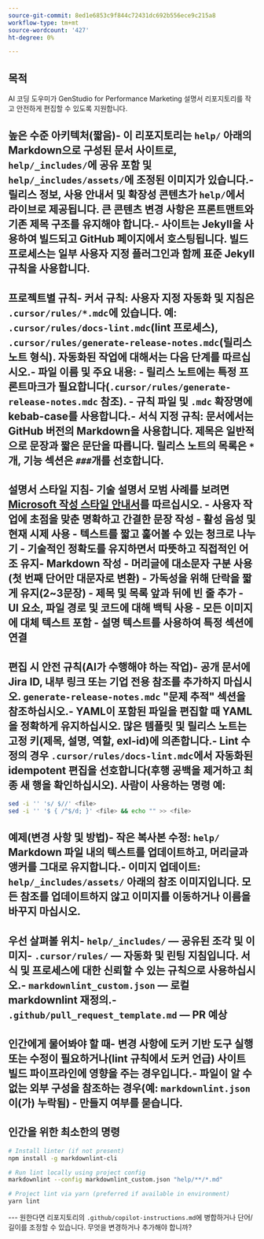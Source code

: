 ```yaml
---
source-git-commit: 8ed1e6853c9f844c72431dc692b556ece9c215a8
workflow-type: tm+mt
source-wordcount: '427'
ht-degree: 0%

---
```

## 목적

AI 코딩 도우미가 GenStudio for Performance Marketing 설명서 리포지토리를 작고 안전하게 편집할 수 있도록 지원합니다.

## 높은 수준 아키텍처(짧음)- 이 리포지토리는 `help/` 아래의 Markdown으로 구성된 문서 사이트로, `help/_includes/`에 공유 포함 및 `help/_includes/assets/`에 조정된 이미지가 있습니다.- 릴리스 정보, 사용 안내서 및 확장성 콘텐츠가 `help/`에서 라이브로 제공됩니다. 큰 콘텐츠 변경 사항은 프론트맨트와 기존 제목 구조를 유지해야 합니다.- 사이트는 Jekyll을 사용하여 빌드되고 GitHub 페이지에서 호스팅됩니다. 빌드 프로세스는 일부 사용자 지정 플러그인과 함께 표준 Jekyll 규칙을 사용합니다.

## 프로젝트별 규칙- 커서 규칙: 사용자 지정 자동화 및 지침은 `.cursor/rules/*.mdc`에 있습니다. 예: `.cursor/rules/docs-lint.mdc`(lint 프로세스), `.cursor/rules/generate-release-notes.mdc`(릴리스 노트 형식). 자동화된 작업에 대해서는 다음 단계를 따르십시오.- 파일 이름 및 주요 내용:   - 릴리스 노트에는 특정 프론트마크가 필요합니다(`.cursor/rules/generate-release-notes.mdc` 참조).   - 규칙 파일 및 `.mdc` 확장명에 kebab-case를 사용합니다.- 서식 지정 규칙: 문서에서는 GitHub 버전의 Markdown을 사용합니다. 제목은 일반적으로 문장과 짧은 문단을 따릅니다. 릴리스 노트의 목록은 `*`개, 기능 섹션은 `###`개를 선호합니다.

## 설명서 스타일 지침- 기술 설명서 모범 사례를 보려면 [Microsoft 작성 스타일 안내서](https://learn.microsoft.com/en-us/style-guide/)를 따르십시오.   - 사용자 작업에 초점을 맞춘 명확하고 간결한 문장 작성   - 활성 음성 및 현재 시제 사용   - 텍스트를 짧고 훑어볼 수 있는 청크로 나누기   - 기술적인 정확도를 유지하면서 따뜻하고 직접적인 어조 유지- Markdown 작성   - 머리글에 대소문자 구분 사용(첫 번째 단어만 대문자로 변환)   - 가독성을 위해 단락을 짧게 유지(2~3문장)   - 제목 및 목록 앞과 뒤에 빈 줄 추가   - UI 요소, 파일 경로 및 코드에 대해 백틱 사용   - 모든 이미지에 대체 텍스트 포함   - 설명 텍스트를 사용하여 특정 섹션에 연결

## 편집 시 안전 규칙(AI가 수행해야 하는 작업)- 공개 문서에 Jira ID, 내부 링크 또는 기업 전용 참조를 추가하지 마십시오. `generate-release-notes.mdc` &quot;문제 추적&quot; 섹션을 참조하십시오.- YAML이 포함된 파일을 편집할 때 YAML을 정확하게 유지하십시오. 많은 템플릿 및 릴리스 노트는 고정 키(제목, 설명, 역할, exl-id)에 의존합니다.- Lint 수정의 경우 `.cursor/rules/docs-lint.mdc`에서 자동화된 idempotent 편집을 선호합니다(후행 공백을 제거하고 최종 새 행을 확인하십시오). 사람이 사용하는 명령 예:

```sh
sed -i '' 's/ $//' <file>
sed -i '' '$ { /^$/d; }' <file> && echo "" >> <file>
```

## 예제(변경 사항 및 방법)- 작은 복사본 수정: `help/` Markdown 파일 내의 텍스트를 업데이트하고, 머리글과 앵커를 그대로 유지합니다.- 이미지 업데이트: `help/_includes/assets/` 아래의 참조 이미지입니다. 모든 참조를 업데이트하지 않고 이미지를 이동하거나 이름을 바꾸지 마십시오.

## 우선 살펴볼 위치- `help/_includes/` — 공유된 조각 및 이미지- `.cursor/rules/` — 자동화 및 린팅 지침입니다. 서식 및 프로세스에 대한 신뢰할 수 있는 규칙으로 사용하십시오.- `markdownlint_custom.json` — 로컬 markdownlint 재정의.- `.github/pull_request_template.md` — PR 예상

## 인간에게 물어봐야 할 때- 변경 사항에 도커 기반 도구 실행 또는 수정이 필요하거나(lint 규칙에서 도커 언급) 사이트 빌드 파이프라인에 영향을 주는 경우입니다.- 파일이 알 수 없는 외부 구성을 참조하는 경우(예: `markdownlint.json`이(가) 누락됨) - 만들지 여부를 묻습니다.

## 인간을 위한 최소한의 명령

```sh
# Install linter (if not present)
npm install -g markdownlint-cli

# Run lint locally using project config
markdownlint --config markdownlint_custom.json "help/**/*.md"

# Project lint via yarn (preferred if available in environment)
yarn lint
```

&#x200B;---
원한다면 리포지토리의 `.github/copilot-instructions.md`에 병합하거나 단어/길이를 조정할 수 있습니다. 무엇을 변경하거나 추가해야 합니까?

